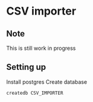 # CSV importer

## Note

This is still work in progress

## Setting up

Install postgres
Create database

```
createdb CSV_IMPORTER
```
